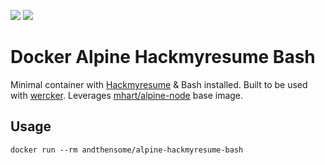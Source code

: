 [![](https://images.microbadger.com/badges/image/andthensome/alpine-hackmyresume-bash.svg)](http://microbadger.com/images/andthensome/alpine-hackmyresume-bash "Get your own image badge on microbadger.com") [![](https://images.microbadger.com/badges/version/andthensome/alpine-surge-bash.svg)](http://microbadger.com/images/andthensome/alpine-surge-bash "Get your own version badge on microbadger.com")

# Docker Alpine Hackmyresume Bash

Minimal container with [Hackmyresume](https://www.npmjs.com/package/hackmyresume) & Bash installed. Built to be used with [wercker](http://wercker.com/). Leverages [mhart/alpine-node](https://hub.docker.com/r/mhart/alpine-node/) base image.

## Usage

	docker run --rm andthensome/alpine-hackmyresume-bash
